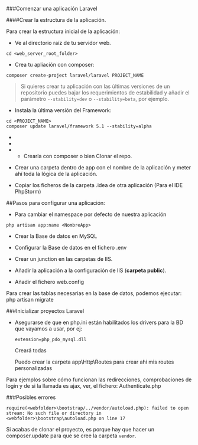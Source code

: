 ###Comenzar una aplicación Laravel

####Crear la estructura de la aplicación.

Para crear la estructura inicial de la aplicación:

- Ve al directorio raíz de tu servidor web.

`cd <web_server_root_folder>`

- Crea tu apliación con composer:

 `composer create-project laravel/laravel PROJECT_NAME`
 
 > Si quieres crear tu aplicación con las últimas versiones de un repositorio puedes bajar los requerimientos de estabilidad y añadir el parámetro `--stability=dev` o `--stability=beta`, por ejemplo.
 
- Instala la última versión del Framework:

 ```
 cd <PROJECT_NAME>
 composer update laravel/framework 5.1 --stability=alpha
```

- 
- 
- - Crearla con composer o bien Clonar el repo.

- Crear una carpeta dentro de app con el nombre de la aplicación y meter ahí toda la lógica de la aplicación.

- Copiar los ficheros de la carpeta .idea de otra aplicación (Para el IDE PhpStorm)

##Pasos para configurar una aplicación:

- Para cambiar el namespace por defecto de nuestra aplicación

`php artisan app:name <NombreApp>`

- Crear la Base de datos en MySQL

- Configurar la Base de datos en el fichero .env

- Crear un junction en las carpetas de IIS.
		
- Añadir la aplicación a la configuración de IIS (**carpeta public**).

- Añadir el fichero web.config
      
Para crear las tablas necesarias en la base de datos, podemos ejecutar: php artisan migrate

###Inicializar proyectos Laravel

- Asegurarse de que en php.ini están habilitados los drivers para la BD que vayamos a usar, por ej:

	`extension=php_pdo_mysql.dll`

	Creará todas 

	Puedo crear la carpeta app\Http\Routes para crear ahí mis routes personalizadas
	
Para ejemplos sobre cómo funcionan las redirecciones, comprobaciones de login y de si la llamada es ajax, ver, el fichero: Authenticate.php

###Posibles errores

`require(<webfolder>\bootstrap/../vendor/autoload.php): failed to open stream: No such file or directory in <webfolder>\bootstrap\autoload.php on line 17`

Si acabas de clonar el proyecto, es porque hay que hacer un composer.update para que se cree la carpeta `vendor`.